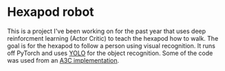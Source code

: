 # Hexapod robot

This is a project I've been working on for the past year that uses deep reinforcment learning (Actor Critic) to teach the hexapod how to walk. The goal is for the hexapod to follow a person using visual recognition. It runs off PyTorch and uses [YOLO](https://github.com/longcw/yolo2-pytorch) for the object recognition. Some of the code was used from an [A3C implementation](https://github.com/longcw/yolo2-pytorch).
